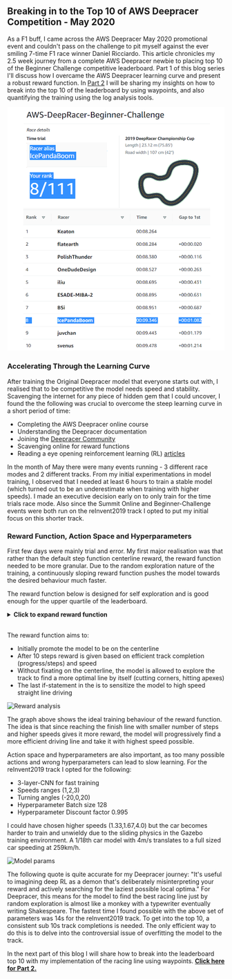 ## Breaking in to the Top 10 of AWS Deepracer Competition - May 2020

As a F1 buff, I came across the AWS Deepracer May 2020 promotional event and couldn't pass on the challenge to pit myself against the ever smiling 7-time F1 race winner Daniel Ricciardo. This article chronicles my 2.5 week journey from a complete AWS Deepracer newbie to placing top 10 of the Beginner Challenge competitive leaderboard. Part 1 of this blog series I'll discuss how I overcame the AWS Deepracer learning curve and present a robust reward function. In [Part 2](part2.md) I will be sharing my insights on how to break into the top 10 of the leaderboard by using waypoints, and also quantifying the training using the log analysis tools. 

![leaderboard](Assets/Leaderboard_top10.png)

### Accelerating Through the Learning Curve

After training the Original Deepracer model that everyone starts out with, I realised that to be competitive the model needs speed and stability. Scavenging the internet for any piece of hidden gem that I could uncover, I found the the following was crucial to overcome the steep learning curve in a short period of time: 
* Completing the AWS Deepracer online course
* Understanding the Deepracer documentation
* Joining the [Deepracer Community](https://deepracing.io/)
* Scavenging online for reward functions
* Reading a eye opening reinforcement learning (RL) [articles](https://www.alexirpan.com/2018/02/14/rl-hard.html)

In the month of May there were many events running - 3 different race modes and 2 different tracks. From my initial experimentations in model training, I observed that I needed at least 6 hours to train a stable model (which turned out to be an underestimate when training with higher speeds). I made an executive decision early on to only train for the time trials race mode. Also since the Summit Online and Beginner-Challenge events were both run on the reInvent2019 track I opted to put my initial focus on this shorter track.

### Reward Function, Action Space and Hyperparameters

First few days were mainly trial and error. My first major realisation was that rather than the default step function centerline reward, the reward function needed to be more granular. Due to the random exploration nature of the training, a continuously sloping reward function pushes the model towards the desired behaviour much faster. 

The reward function below is designed for self exploration and is good enough for the upper quartile of the leaderboard. 

<details>
  <summary><strong>Click to expand reward function</strong></summary>

```python
#Optimise for efficient progress and speed
def reward_function(params):

    # Read input variables
    reward = 0.001

    if params["all_wheels_on_track"]:

        if params['steps']<10:
            reward = (1 - (params['distance_from_center'] / (params['track_width']/2))**(4))*params['speed']**2
        if params['steps']>=10:
            reward = ((params['progress']*params['speed']**2)/params['steps'])*2
    else:
        reward = 0.01

    if abs(params['steering_angle']) < 10 and params['speed']==3:
        reward += params['speed']**2/4
    else:
        reward += 0.01

    return float(reward)
````
</details><br/>

The reward function aims to:
* Initially promote the model to be on the centerline
* After 10 steps reward is given based on efficient track completion (progress/steps) and speed
* Without fixating on the centerline, the model is allowed to explore the track to find a more optimal line by itself (cutting corners, hitting apexes)
* The last if-statement in the is to sensitize the model to high speed straight line driving

![Reward analysis](Assets/Reward_analysis.png)

The graph above shows the ideal training behaviour of the reward function. The idea is that since reaching the finish line with smaller number of steps and higher speeds gives it more reward, the model will progressively find a more efficient driving line and take it with highest speed possible.

Action space and hyperparameters are also important, as too many possible actions and wrong hyperparameters can lead to slow learning. For the reInvent2019 track I opted for the following:

* 3-layer-CNN for fast training
* Speeds ranges (1,2,3) 
* Turning angles (-20,0,20)
* Hyperparameter Batch size 128
* Hyperparameter Discount factor 0.995

I could have chosen higher speeds (1.33,1.67,4.0) but the car becomes harder to train and unwieldy due to the sliding physics in the Gazebo training environment. A 1/18th car model with 4m/s translates to a full sized car speeding at 259km/h.

![Model params](Assets/Model_params_combined.png)

The following quote is quite accurate for my Deepracer journey: "It's useful to imagining deep RL as a demon that's deliberately misinterpreting your reward and actively searching for the laziest possible local optima." For Deepracer, this means for the model to find the best racing line just by random exploration is almost like a monkey with a typewriter eventually writing Shakespeare. The fastest time I found possible with the above set of parameters was 14s for the reInvent2019 track. To get into the top 10, a consistent sub 10s track completions is needed. The only efficient way to do this is to delve into the controversial issue of overfitting the model to the track. 

In the next part of this blog I will share how to break into the leaderboard top 10 with my implementation of the racing line using waypoints. __[Click here for Part 2.](part2.md)__
